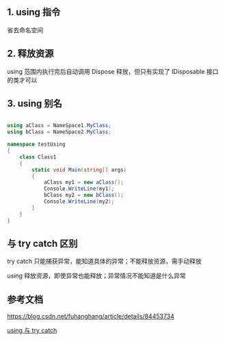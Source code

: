 ## 1. using 指令

省去命名空间

## 2. 释放资源

using 范围内执行完后自动调用 Dispose 释放，但只有实现了 IDisposable 接口的类才可以

## 3. using 别名

```cs

using aClass = NameSpace1.MyClass;
using bClass = NameSpace2.MyClass;

namespace testUsing
{
    class Class1
    {
        static void Main(string[] args)
        {
            aClass my1 = new aClass();
            Console.WriteLine(my1);
            bClass my2 = new bClass();
            Console.WriteLine(my2);
        }
    }
}

```

## 与 try catch 区别

try catch 只能捕获异常，能知道具体的异常；不能释放资源，需手动释放

using 释放资源，即使异常也能释放；异常情况不能知道是什么异常

## 参考文档

https://blog.csdn.net/fuhanghang/article/details/84453734

[using 与 try catch](https://blog.csdn.net/ironxue/article/details/12071901)
